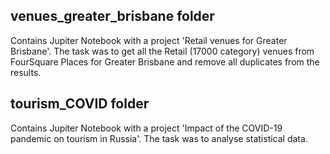 ## venues_greater_brisbane folder 
Contains Jupiter Notebook with a project 'Retail venues for Greater Brisbane'. The task was to get all the Retail (17000 category) venues from FourSquare Places for Greater Brisbane and remove all duplicates from the results.
## tourism_COVID folder 
Contains Jupiter Notebook with a project 'Impact of the COVID-19 pandemic on tourism in Russia'. The task was to analyse statistical data.
